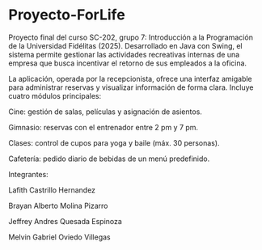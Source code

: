 # Proyecto-ForLife
Proyecto final del curso SC-202, grupo 7: Introducción a la Programación de la Universidad Fidélitas (2025). Desarrollado en Java con Swing, el sistema permite gestionar las actividades recreativas internas de una empresa que busca incentivar el retorno de sus empleados a la oficina.

La aplicación, operada por la recepcionista, ofrece una interfaz amigable para administrar reservas y visualizar información de forma clara. Incluye cuatro módulos principales:

Cine: gestión de salas, películas y asignación de asientos.

Gimnasio: reservas con el entrenador entre 2 pm y 7 pm.

Clases: control de cupos para yoga y baile (máx. 30 personas).

Cafetería: pedido diario de bebidas de un menú predefinido.

Integrantes: 

Lafith Castrillo Hernandez

Brayan Alberto Molina Pizarro

Jeffrey Andres Quesada Espinoza

Melvin Gabriel Oviedo Villegas
